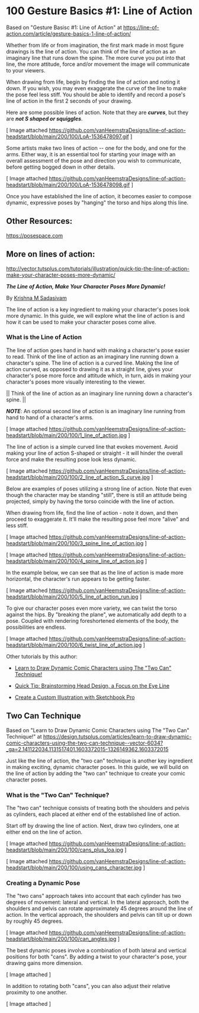 # 100 Gesture Basics #1: Line of Action

Based on "Gesture Basisc #1: Line of Action" at https://line-of-action.com/article/gesture-basics-1-line-of-action/

Whether from life or from imagination, the first mark made in most figure drawings is the line of action. You can think of the line of action as an imaginary line that runs down the spine. The more curve you put into that line, the more attitude, force and/or movement the image will communicate to your viewers.

When drawing from life, begin by finding the line of action and noting it down. If you wish, you may even exaggerate the curve of the line to make the pose feel less stiff. You should be able to identify and record a pose's line of action in the first 2 seconds of your drawing.

Here are some possible lines of action. Note that they are ***curves***, but they are ***not S shaped or squiggles***. 

[ Image attached https://github.com/vanHeemstraDesigns/line-of-action-headstart/blob/main/200/100/LoA-1536478097.gif ]

Some artists make two lines of action -- one for the body, and one for the arms. Either way, it is an essential tool for starting your image with an overall assessment of the pose and direction you wish to communicate, before getting bogged down in other details. 

[ Image attached https://github.com/vanHeemstraDesigns/line-of-action-headstart/blob/main/200/100/LoA-1536478098.gif ]

Once you have established the line of action, it becomes easier to compose dynamic, expressive poses by "hanging" the torso and hips along this line.

## Other Resources:

https://posespace.com

## More on lines of action:

http://vector.tutsplus.com/tutorials/illustration/quick-tip-the-line-of-action-make-your-character-poses-more-dynamic/

***The Line of Action, Make Your Character Poses More Dynamic!***

By [Krishna M Sadasivam](https://tutsplus.com/authors/krishna-m-sadasivam)

The line of action is a key ingredient to making your character's poses look more dynamic. In this guide, we will explore what the line of action is and how it can be used to make your character poses come alive.

### What is the Line of Action

The line of action goes hand in hand with making a character's pose easier to read. Think of the line of action as an imaginary line running down a character's spine. The line of action is a curved line. Making the line of action curved, as opposed to drawing it as a straight line, gives your character's pose more force and attitude which, in turn, aids in making your character's poses more visually interesting to the viewer.

|| Think of the line of action as an imaginary line running down a character's spine. ||

***NOTE***: An optional second line of action is an imaginary line running from hand to hand of a character's arms.

[ Image attached https://github.com/vanHeemstraDesigns/line-of-action-headstart/blob/main/200/100/1_line_of_action.jpg ]

The line of action is a simple curved line that evokes movement. Avoid making your line of action S-shaped or straight - it will hinder the overall force and make the resulting pose look less dynamic.

[ Image attached https://github.com/vanHeemstraDesigns/line-of-action-headstart/blob/main/200/100/2_line_of_action_S_curve.jpg ]

Below are examples of poses utilizing a strong line of action. Note that even though the character may be standing "still", there is still an attitude being projected, simply by having the torso coincide with the line of action.

When drawing from life, find the line of action - note it down, and then proceed to exaggerate it. It'll make the resulting pose feel more "alive" and less stiff.

[ Image attached https://github.com/vanHeemstraDesigns/line-of-action-headstart/blob/main/200/100/3_spine_line_of_action.jpg ]

[ Image attached https://github.com/vanHeemstraDesigns/line-of-action-headstart/blob/main/200/100/4_spine_line_of_action.jpg ]

In the example below, we can see that as the line of action is made more horizontal, the character's run appears to be getting faster.

[ Image attached https://github.com/vanHeemstraDesigns/line-of-action-headstart/blob/main/200/100/5_line_of_action_run.jpg ]

To give our character poses even more variety, we can twist the torso against the hips. By "breaking the plane", we automatically add depth to a pose. Coupled with rendering foreshortened elements of the body, the possibilities are endless.

[ Image attached https://github.com/vanHeemstraDesigns/line-of-action-headstart/blob/main/200/100/6_twist_line_of_action.jpg ]

Other tutorials by this author:

- [Learn to Draw Dynamic Comic Characters using The "Two Can" Technique!](http://design.tutsplus.com/articles/learn-to-draw-dynamic-comic-characters-using-the-two-can-technique--vector-6034?_ga=2.141146482.1131517401.1603372015-1326149362.1603372015)

- [Quick Tip: Brainstorming Head Design, a Focus on the Eye Line](http://design.tutsplus.com/articles/quick-tip-brainstorming-head-design-a-focus-on-the-eye-line--vector-5436?_ga=2.141146482.1131517401.1603372015-1326149362.1603372015)

- [Create a Custom Illustration with Sketchbook Pro](http://design.tutsplus.com/tutorials/create-a-custom-illustration-with-sketchbook-pro--vector-5351?_ga=2.244972741.1131517401.1603372015-1326149362.1603372015)

## Two Can Technique

Based on "Learn to Draw Dynamic Comic Characters using The "Two Can" Technique!" at https://design.tutsplus.com/articles/learn-to-draw-dynamic-comic-characters-using-the-two-can-technique--vector-6034?_ga=2.141122034.1131517401.1603372015-1326149362.1603372015

Just like the line of action, the "two can" technique is another key ingredient in making exciting, dynamic character poses. In this guide, we will build on the line of action by adding the "two can" technique to create your comic character poses.

### What is the "Two Can" Technique?

The "two can" technique consists of treating both the shoulders and pelvis as cylinders, each placed at either end of the established line of action.

Start off by drawing the line of action. Next, draw two cylinders, one at either end on the line of action.

[ Image attached https://github.com/vanHeemstraDesigns/line-of-action-headstart/blob/main/200/100/cans_plus_loa.jpg ]

[ Image attached https://github.com/vanHeemstraDesigns/line-of-action-headstart/blob/main/200/100/using_cans_character.jpg ]

### Creating a Dynamic Pose

The "two cans" approach takes into account that each cylinder has two degrees of movement: lateral and vertical. In the lateral approach, both the shoulders and pelvis can rotate approximately 45 degrees around the line of action. In the vertical approach, the shoulders and pelvis can tilt up or down by roughly 45 degrees.

[ Image attached https://github.com/vanHeemstraDesigns/line-of-action-headstart/blob/main/200/100/can_angles.jpg ]

The best dynamic poses involve a combination of both lateral and vertical positions for both "cans". By adding a twist to your character's pose, your drawing gains more dimension.

[ Image attached  ]

In addition to rotating both "cans", you can also adjust their relative proximity to one another.

[ Image attached  ]




